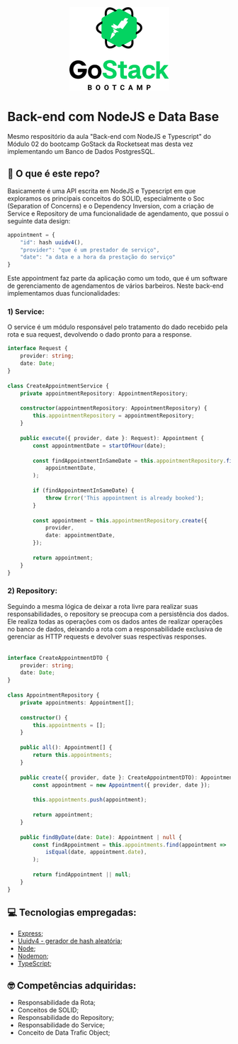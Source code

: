 <div align=center>
<img src="https://raw.githubusercontent.com/jgsneves/goStackModulo1Backend/master/gostack_rocketseat.png" />
</div>

# Back-end com NodeJS e Data Base

Mesmo respositório da aula "Back-end com NodeJS e Typescript" do Módulo 02 do bootcamp GoStack da Rocketseat mas desta vez implementando um Banco de Dados PostgresSQL.


## :memo: O que é este repo?

Basicamente é uma API escrita em NodeJS e Typescript em que exploramos os principais conceitos do SOLID, especialmente o Soc (Separation of Concerns) e o Dependency Inversion,
com a criação de Service e Repository de uma funcionalidade de agendamento, que possui o seguinte data design:

```js
appointment = {
	"id": hash uuidv4(),
	"provider": "que é um prestador de serviço",
	"date": "a data e a hora da prestação do serviço"
}
```
Este appointment faz parte da aplicação como um todo, que é um software de gerenciamento de agendamentos de vários barbeiros. Neste back-end implementamos duas funcionalidades:

### 1) Service:

O service é um módulo responsável pelo tratamento do dado recebido pela rota e sua request, devolvendo o dado pronto para a response.
```ts
interface Request {
    provider: string;
    date: Date;
}

class CreateAppointmentService {
    private appointmentRepository: AppointmentRepository;

    constructor(appointmentRepository: AppointmentRepository) {
        this.appointmentRepository = appointmentRepository;
    }

    public execute({ provider, date }: Request): Appointment {
        const appointmentDate = startOfHour(date);

        const findAppointmentInSameDate = this.appointmentRepository.findByDate(
            appointmentDate,
        );

        if (findAppointmentInSameDate) {
            throw Error('This appointment is already booked');
        }

        const appointment = this.appointmentRepository.create({
            provider,
            date: appointmentDate,
        });

        return appointment;
    }
}
```

### 2) Repository:

Seguindo a mesma lógica de deixar a rota livre para realizar suas responsabilidades, o repository se preocupa com a persistência dos dados. Ele realiza todas as operações com os dados antes de realizar operações no banco de dados, deixando a rota com a responsabilidade exclusiva de gerenciar as HTTP requests e devolver suas respectivas responses.

```ts

interface CreateAppointmentDTO {
    provider: string;
    date: Date;
}

class AppointmentRepository {
    private appointments: Appointment[];

    constructor() {
        this.appointments = [];
    }

    public all(): Appointment[] {
        return this.appointments;
    }

    public create({ provider, date }: CreateAppointmentDTO): Appointment {
        const appointment = new Appointment({ provider, date });

        this.appointments.push(appointment);

        return appointment;
    }

    public findByDate(date: Date): Appointment | null {
        const findAppointment = this.appointments.find(appointment =>
            isEqual(date, appointment.date),
        );

        return findAppointment || null;
    }
}
```


## :computer: Tecnologias empregadas:
- [Express](https://expressjs.com/);
- [Uuidv4 - gerador de hash aleatória](https://www.npmjs.com/package/uuidv4);
- [Node](https://nodejs.org/en/);
- [Nodemon](https://nodemon.io/);
- [TypeScript](https://www.typescriptlang.org/);

## :nerd_face: Competências adquiridas:
- Responsabilidade da Rota;
- Conceitos de SOLID;
- Responsabilidade do Repository;
- Responsabilidade do Service;
- Conceito de Data Trafic Object;
